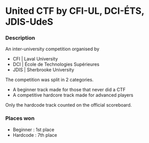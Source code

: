 # United CTF by CFI-UL, DCI-ÉTS, JDIS-UdeS

### Description

An inter-university competition organised by
- CFI  | Laval University
- DCI  | École de Technologies Supérieures
- JDIS | Sherbrooke University

The competition was split in 2 categories.
- A beginner track made for those that never did a CTF
- A competitive hardcore track made for advanced players

Only the hardcode track counted on the official scoreboard.

### Places won

- Beginner : 1st place
- Hardcode : 7th place